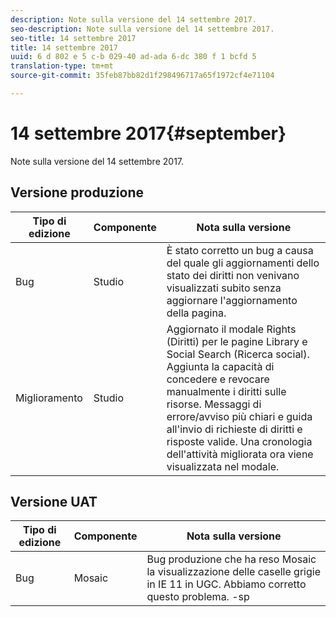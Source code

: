 ```yaml
---
description: Note sulla versione del 14 settembre 2017.
seo-description: Note sulla versione del 14 settembre 2017.
seo-title: 14 settembre 2017
title: 14 settembre 2017
uuid: 6 d 802 e 5 c-b 029-40 ad-ada 6-dc 380 f 1 bcfd 5
translation-type: tm+mt
source-git-commit: 35feb87bb82d1f298496717a65f1972cf4e71104

---
```



# 14 settembre 2017{#september}

Note sulla versione del 14 settembre 2017.

## Versione produzione

| **Tipo di edizione** | **Componente** | **Nota sulla versione** |
|---|---|---|
| Bug | Studio | È stato corretto un bug a causa del quale gli aggiornamenti dello stato dei diritti non venivano visualizzati subito senza aggiornare l'aggiornamento della pagina. |
| Miglioramento | Studio | Aggiornato il modale Rights (Diritti) per le pagine Library e Social Search (Ricerca social). Aggiunta la capacità di concedere e revocare manualmente i diritti sulle risorse. Messaggi di errore/avviso più chiari e guida all'invio di richieste di diritti e risposte valide. Una cronologia dell'attività migliorata ora viene visualizzata nel modale. |

## Versione UAT

| **Tipo di edizione** | **Componente** | **Nota sulla versione** |
|---|---|---|
| Bug | Mosaic | Bug produzione che ha reso Mosaic la visualizzazione delle caselle grigie in IE 11 in UGC. Abbiamo corretto questo problema. -sp |

